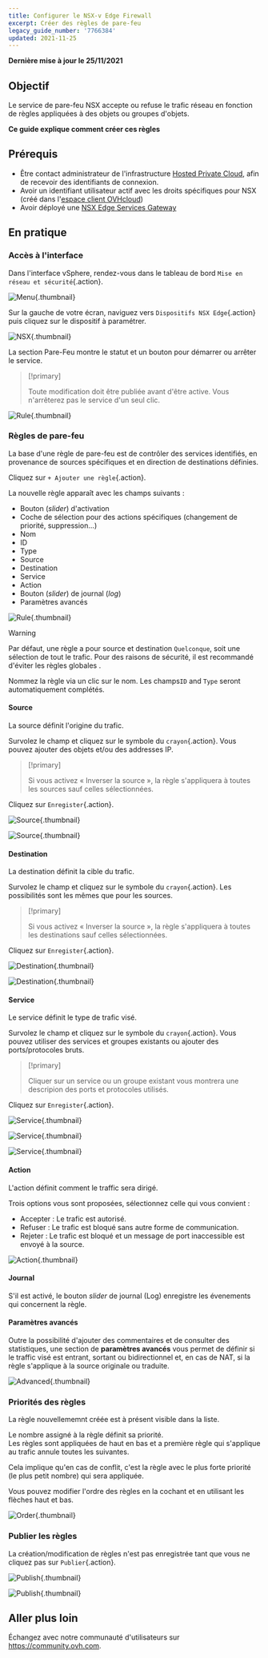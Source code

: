 ```yaml
---
title: Configurer le NSX-v Edge Firewall
excerpt: Créer des règles de pare-feu
legacy_guide_number: '7766384'
updated: 2021-11-25
---
```


**Dernière mise à jour le 25/11/2021**

## Objectif

Le service de pare-feu NSX accepte ou refuse le trafic réseau en fonction de règles appliquées à des objets ou groupes d'objets.

**Ce guide explique comment créer ces règles**

## Prérequis

- Être contact administrateur de l'infrastructure [Hosted Private Cloud](https://www.ovhcloud.com/fr/enterprise/products/hosted-private-cloud/), afin de recevoir des identifiants de connexion.
- Avoir un identifiant utilisateur actif avec les droits spécifiques pour NSX (créé dans l'[espace client OVHcloud](https://www.ovh.com/auth/?action=gotomanager&from=https://www.ovh.com/fr/&ovhSubsidiary=fr))
- Avoir déployé une [NSX Edge Services Gateway](/pages/hosted_private_cloud/hosted_private_cloud_powered_by_vmware/nsx_deploying_edge_gateway)

## En pratique

### Accès à l'interface

Dans l'interface vSphere, rendez-vous dans le tableau de bord `Mise en réseau et sécurité`{.action}.

![Menu](images/en01dash.png){.thumbnail}

Sur la gauche de votre écran, naviguez vers `Dispositifs NSX Edge`{.action} puis cliquez sur le dispositif à paramétrer.

![NSX](images/en02nsx.png){.thumbnail}

La section Pare-Feu montre le statut et un bouton pour démarrer ou arrêter le service.

> [!primary]
>
> Toute modification doit être publiée avant d'être active. Vous n'arrêterez pas le service d'un seul clic.     

![Rule](images/en03fw.png){.thumbnail}

### Règles de pare-feu

La base d'une règle de pare-feu est de contrôler des services identifiés, en provenance de sources spécifiques et en direction de destinations définies.     

Cliquez sur `+ Ajouter une règle`{.action}.

La nouvelle règle apparaît avec les champs suivants :

- Bouton (*slider*) d'activation
- Coche de sélection pour des actions spécifiques (changement de priorité, suppression...)
- Nom
- ID
- Type
- Source
- Destination
- Service
- Action
- Bouton (*slider*) de journal (*log*)
- Paramètres avancés

![Rule](images/en03rule.png){.thumbnail}

> [!warning]
>
> Par défaut, une règle a pour source et destination `Quelconque`, soit une sélection de tout le trafic. Pour des raisons de sécurité, il est recommandé d'éviter les règles globales .
>

Nommez la règle via un clic sur le nom. Les champs`ID` and `Type` seront automatiquement complétés.

#### Source

La source définit l'origine du trafic.

Survolez le champ et cliquez sur le symbole du `crayon`{.action}. Vous pouvez ajouter des objets et/ou des addresses IP.

> [!primary]
>
> Si vous activez « Inverser la source », la règle s'appliquera à toutes les sources sauf celles sélectionnées.

Cliquez sur `Enregister`{.action}.

![Source](images/en04sourceobjects.png){.thumbnail}

![Source](images/en05sourceIP.png){.thumbnail}

#### Destination

La destination définit la cible du trafic.

Survolez le champ et cliquez sur le symbole du `crayon`{.action}. Les possibilités sont les mêmes que pour les sources.

> [!primary]
>
> Si vous activez « Inverser la source », la règle s'appliquera à toutes les destinations sauf celles sélectionnées.

Cliquez sur `Enregister`{.action}.

![Destination](images/en07destobjects.png){.thumbnail}

![Destination](images/en07destIP.png){.thumbnail}


#### Service

Le service définit le type de trafic visé.

Survolez le champ et cliquez sur le symbole du `crayon`{.action}. Vous pouvez utiliser des services et groupes existants ou ajouter des ports/protocoles bruts. 

> [!primary]
>
> Cliquer sur un service ou un groupe existant vous montrera une descripion des ports et protocoles utilisés.

Cliquez sur `Enregister`{.action}.

![Service](images/en08servsg.png){.thumbnail}

![Service](images/en09servdetail.png){.thumbnail}

![Service](images/en10servport.png){.thumbnail}

#### Action

L'action définit comment le traffic sera dirigé.

Trois options vous sont proposées, sélectionnez celle qui vous convient :

- Accepter : Le trafic est autorisé.
- Refuser : Le trafic est bloqué sans autre forme de communication.
- Rejeter : Le trafic est bloqué et un message de port inaccessible est envoyé à la source.     

![Action](images/en11action.png){.thumbnail}

#### Journal

S'il est activé, le bouton *slider* de journal (Log) enregistre les évenements qui concernent la règle.

#### Paramètres avancés

Outre la possibilité d'ajouter des commentaires et de consulter des statistiques, une section de **paramètres avancés** vous permet de définir si le traffic visé est entrant, sortant ou bidirectionnel et, en cas de NAT, si la règle s'applique à la source originale ou traduite.

![Advanced](images/en12adv.png){.thumbnail}

### Priorités des règles

La règle nouvellememnt créée est à présent visible dans la liste. 

Le nombre assigné à la règle définit sa priorité.<br>
Les règles sont appliquées de haut en bas et a première règle qui s'applique au trafic annule toutes les suivantes.

Cela implique qu'en cas de conflit, c'est la règle avec le plus forte priorité (le plus petit nombre) qui sera appliquée.  

Vous pouvez modifier l'ordre des règles en la cochant et en utilisant les flèches haut et bas.

![Order](images/en13order.png){.thumbnail}

### Publier les règles

La création/modification de règles n'est pas enregistrée tant que vous ne cliquez pas sur `Publier`{.action}.

![Publish](images/en14publish.png){.thumbnail}

![Publish](images/en15done.png){.thumbnail}

## Aller plus loin

Échangez avec notre communauté d'utilisateurs sur <https://community.ovh.com>.
